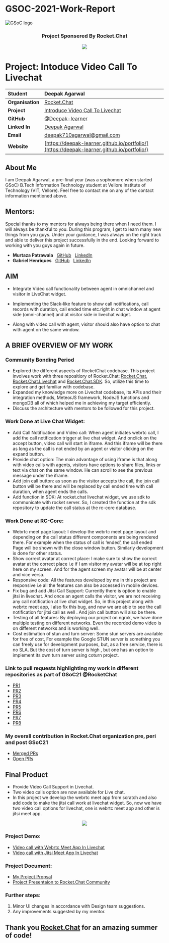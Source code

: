 # GSOC-2021-Work-Report
![GSoC logo](https://developers.google.com/open-source/gsoc/resources/downloads/GSoC-logo-horizontal.svg)
<h3 align='center'> Project Sponsered By Rocket.Chat </h3>
<p align="center">
  <img src="https://media.glassdoor.com/sql/2244250/rocket-chat-squarelogo-1581602649406.png">
</p>

# Project: Intoduce Video Call To Livechat

| **Student** | Deepak Agarwal |
|:---|:---|
| **Organisation** | [Rocket.Chat](https://rocket.chat/) |
| **Project** | [Introduce Video Call To Livechat](https://docs.rocket.chat/contributors/google-summer-of-code/google-summer-of-code-2021) |
| **GitHub** | [@Deepak-learner](https://github.com/Deepak-learner) |
| **Linked In** | [Deepak Agarwal](https://www.linkedin.com/in/deepak-agarwal-9662ba186/) |
| **Email** | <a href="mailto:deepak710agarwal@gmail.com">deepak710agarwal@gmail.com</a> |
| **Website** | [https://deepak-learner.github.io/portfolio/](https://deepak-learner.github.io/portfolio/) |

## About Me
I am Deepak Agarwal, a pre-final year (was a sophomore when started GSoC) B.Tech Information Technology student at Vellore Institute of Technology (VIT, Vellore). Feel free to contact me on any of the contact information mentioned above.

## Mentors:
Special thanks to my mentors for always being there when I need them. I will always be thankful to you. During this program, I get to learn many new things from you guys. Under your guidance, I was always on the right track and able to deliver this project successfully in the end. Looking forward to working with you guys again in future. 

+ **Murtaza Patrawala**&nbsp; &nbsp;[GitHub](https://github.com/murtaza98) &nbsp; [LinkedIn](https://www.linkedin.com/in/murtaza-patrawala-b17419166/)
+ **Gabriel Henriques**&nbsp; &nbsp;[GitHub](https://github.com/gabriellsh) &nbsp; [LinkedIn](https://www.linkedin.com/in/gabrielschnorr/)

## AIM
- Integrate Video call functionality between agent in omnichannel and visitor in LiveChat widget.

- Implementing the Slack-like feature to show call notifications, call records with duration, call ended time etc.right in chat window at agent side (omni-channel) and at visitor side in livechat widget.

- Along with video call with agent, visitor should also have option to chat with agent on the same window.


## A BRIEF OVERVIEW OF MY WORK

### Community Bonding Period
- Explored the different aspects of RocketChat codebase. This project involves work with three repositiory of Rocket.Chat: [Rocket.Chat](https://github.com/RocketChat/Rocket.Chat), [Rocket.Chat.Livechat](https://github.com/RocketChat/Rocket.Chat.Livechat) and [Rocket.Chat.SDK](https://github.com/RocketChat/Rocket.Chat.js.SDK). So, utilize this time to explore and get familiar with codebase. 
- Expanded my knowledge more on Livechat codebase, its APIs and their integration methods, MeteorJS framework, NodeJS functions and mongoDB all of which helped me in achieving my target efficiently.
- Discuss the architecture with mentors to be followed for this project.

### Work Done at Live Chat Widget:
- Add Call Notification and Video call: When agent initiates webrtc call, I add the call notification trigger at live chat widget. And onclick on the accept button, video call will start in iframe. And this iframe will be there as long as the call is not ended by an agent or visitor clicking on the expand button.
- Provide chat option: The main advantage of using iframe is that along with video calls with agents, visitors have options to share files, links or text via chat on the same window. He can scroll to see the previous message under the iframe.
- Add join call button: as soon as the visitor accepts the call, the join call button will be there and will be replaced by call ended time with call duration, when agent ends the calls.
- Add function in SDK: At rocket.chat livechat widget, we use sdk to communicate with rocket server. So, I created the function at the sdk repository  to update the call status at the rc-core database.

### Work Done at RC-Core:
- Webrtc meet page layout: I develop the webrtc meet page layout and depending on the call status different components are being rendered there. For example when the status of call is ‘ended’, the call ended Page will be shown with the close window button. Similarly development is done for other status.
- Show correct avatar at correct place: I make sure to show the correct avatar at the correct place i.e if I am visitor my avatar will be at top right here on my screen. And for the agent screen my avatar will be at center and vice versa.
- Responsive code: All the features developed by me in this project are responsive i.e  all the features can also be accessed in mobile devices.
- Fix bug and add Jitsi Call Support:  Currently there is option to enable jitsi in livechat. And once an agent calls the visitor, we are not receiving any call notification at live chat widget. So, in this project along with webrtc meet app, I also fix this bug, and  now we are able to see the call notification for jitsi call as well . And join call button will also be there.
- Testing of all features: By deploying our project on ngrok, we have done multiple testing on different networks. Even the recorded demo video is on different networks and is working well.
- Cost estimation of stun and turn server: Some stun servers are available for free of cost,  For example the Google STUN server is something you can freely use for development purposes, but, as a free service, there is no SLA. But the cost of turn server is high , but one has an option to implement its own turn server using coturn project.

### Link to pull requests highlighting my work in different repositories as part of GSoC21 @RocketChat

  - [PR1](https://github.com/RocketChat/Rocket.Chat.Livechat/pull/617)
  - [PR2](https://github.com/RocketChat/Rocket.Chat.Livechat/pull/618)
  - [PR3](https://github.com/RocketChat/Rocket.Chat/pull/22854)
  - [PR4](https://github.com/RocketChat/Rocket.Chat.Livechat/pull/629)
  - [PR5](https://github.com/RocketChat/Rocket.Chat/pull/22959)
  - [PR6](https://github.com/RocketChat/Rocket.Chat.js.SDK/pull/142)
  - [PR7](https://github.com/RocketChat/Rocket.Chat/pull/22932)
  - [PR8](https://github.com/RocketChat/Rocket.Chat.Livechat/pull/641)

### My overall contribution in Rocket.Chat organization pre, peri and post GSoC21
- [Merged PRs](https://github.com/search?q=type:pr+author:Deepak-learner+is:merged+created:%3E=2020-11-20+repo:RocketChat/Rocket.Chat+repo:RocketChat/Rocket.Chat.Electron+repo:RocketChat/docs+repo:RocketChat/Rocket.Chat.ReactNative+repo:RocketChat/Rocket.Chat.js.SDK+repo:RocketChat/Rocket.Chat.py.SDK+repo:RocketChat/Rocket.Chat.Livechat+repo:RocketChat/Rocket.Chat.Embedded.arm64+repo:RocketChat/Rocket.Chat.Embedded.armhf+repo:RocketChat/alexa-rocketchat+repo:RocketChat/Opensource-Contribution-Leaderboard+repo:RocketChat/Rocket.Chat.Fuselage+repo:RocketChat/alexa-rocketchat-notification+repo:RocketChat/alexa-rocketchat-flashbriefing+repo:RocketChat/alexa-news-publisher+repo:RocketChat/alexa-rc-multiserver-client+repo:RocketChat/Apps.Rasa+repo:RocketChat/Apps.Dialogflow+repo:RocketChat/rocket.chat.app-poll)
- [Open PRs](https://github.com/search?q=type:pr+author:Deepak-learner+is:open+created:%3E=2020-11-20+repo:RocketChat/Rocket.Chat+repo:RocketChat/Rocket.Chat.Electron+repo:RocketChat/docs+repo:RocketChat/Rocket.Chat.ReactNative+repo:RocketChat/Rocket.Chat.js.SDK+repo:RocketChat/Rocket.Chat.py.SDK+repo:RocketChat/Rocket.Chat.Livechat+repo:RocketChat/Rocket.Chat.Embedded.arm64+repo:RocketChat/Rocket.Chat.Embedded.armhf+repo:RocketChat/alexa-rocketchat+repo:RocketChat/Opensource-Contribution-Leaderboard+repo:RocketChat/Rocket.Chat.Fuselage+repo:RocketChat/alexa-rocketchat-notification+repo:RocketChat/alexa-rocketchat-flashbriefing+repo:RocketChat/alexa-news-publisher+repo:RocketChat/alexa-rc-multiserver-client+repo:RocketChat/Apps.Rasa+repo:RocketChat/Apps.Dialogflow+repo:RocketChat/rocket.chat.app-poll)

## Final Product
 - Provide Video Call Support in Livechat.
 - Two video calls option are now available for Live chat.
 - In this project we develop the webrtc meet app from scratch and also add code to make the jitsi call work at livechat widget. So, now we have two video call options for livechat, one is webrtc meet app and other is jitsi meet app.

<p align="center">
  <img src="https://github.com/Deepak-learner/GSOC-21-Work-Report/blob/70c337f41ab0a188ab4db55b4ccbada41800d7d3/Screenshot%202021-08-26%20at%201.24.01%20PM.png">
</p>

### Project Demo: 
 - [Video call with Webrtc Meet App In Livechat]( https://drive.google.com/file/d/17uI5Fa8xAeHXJ-f-K1WtMVae6xV5JQT8/view?usp=sharing)
 - [Video call with Jitsi Meet App In Livechat](https://drive.google.com/file/d/17N7M2j31syy9SeXSvQZW1xM5Ipcnp7Gq/view?usp=sharing)

### Project Document:
 -  [My Project Propsal](https://docs.google.com/document/d/1ieTO8mlchgp-gxAKTL3EFmvm36a9B7GfetfgDAf9tVc/edit?usp=sharing)
 -  [Project Presentaion to Rocket.Chat Community](https://www.youtube.com/watch?v=tHyY0QVvRC8)
 
### Further steps:
1. Minor UI changes in accordance with Design team suggestions.
2. Any improvements suggested by my mentor.

## Thank you [Rocket.Chat](https://github.com/RocketChat) for an amazing summer of code!
